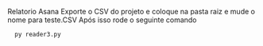 Relatorio Asana
      Exporte o CSV do projeto e coloque na pasta raiz e mude o nome para teste.CSV
      Após isso rode o seguinte comando

      py reader3.py
